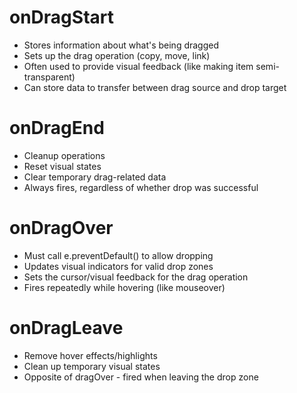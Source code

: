 # onDragStart 
- Stores information about what's being dragged
- Sets up the drag operation (copy, move, link)
- Often used to provide visual feedback (like making item semi-transparent)
- Can store data to transfer between drag source and drop target

# onDragEnd
- Cleanup operations
- Reset visual states
- Clear temporary drag-related data
- Always fires, regardless of whether drop was successful

# onDragOver
- Must call e.preventDefault() to allow dropping
- Updates visual indicators for valid drop zones
- Sets the cursor/visual feedback for the drag operation
- Fires repeatedly while hovering (like mouseover)

# onDragLeave
- Remove hover effects/highlights
- Clean up temporary visual states
- Opposite of dragOver - fired when leaving the drop zone